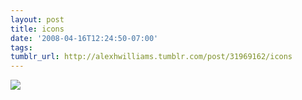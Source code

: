 ```yaml
---
layout: post
title: icons
date: '2008-04-16T12:24:50-07:00'
tags: 
tumblr_url: http://alexhwilliams.tumblr.com/post/31969162/icons
---
```

<img src="http://31.media.tumblr.com/EXq6qISRE7vuahboluYEcALh_100.jpg"/>
